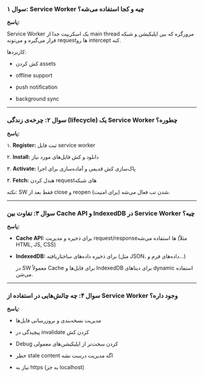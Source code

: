 ### **سوال ۱: Service Worker چیه و کجا استفاده می‌شه؟**

  

**پاسخ:**

Service Worker یک اسکریپت جدا از main thread مرورگره که بین اپلیکیشن و شبکه قرار می‌گیره و می‌تونه requestها رو intercept کنه.

کاربردها:

- کش کردن assets
    
- offline support
    
- push notification
    
- background sync
    

---

### **سوال ۲: چرخه‌ی زندگی (lifecycle) یک Service Worker چطوره؟**

  

**پاسخ:**

۱. **Register:** ثبت فایل service worker

۲. **Install:** دانلود و کش فایل‌های مورد نیاز

۳. **Activate:** پاک‌سازی کش قدیمی و آماده‌سازی برای اجرا

۴. **Fetch:** هندل کردن requestهای شبکه

  

نکته: SW فقط بعد از close و reopen شدن تب فعال می‌شه (برای امنیت).

---

### **سوال ۳: تفاوت بین Cache API و IndexedDB در Service Worker چیه؟**

  

**پاسخ:**

- **Cache API:** برای ذخیره و مدیریت request/responseها استفاده می‌شه (مثلاً HTML, JS, CSS)
    
- **IndexedDB:** برای ذخیره داده‌های ساختاریافته (مثل JSON، داده‌های فرم و…)
    
    در SW معمولاً Cache برای فایل‌ها و IndexedDB برای دیتاهای dynamic استفاده می‌شن.
    

---

### **سوال ۴: چه چالش‌هایی در استفاده از Service Worker وجود داره؟**

  

**پاسخ:**

- مدیریت نسخه‌بندی و بروزرسانی فایل‌ها
    
- پیچیدگی در invalidate کردن کش
    
- Debug کردن سخت‌تر از اپلیکیشن‌های معمولی
    
- خطر stale content اگه مدیریت درست نشه
    
- نیاز به https (به جز localhost)